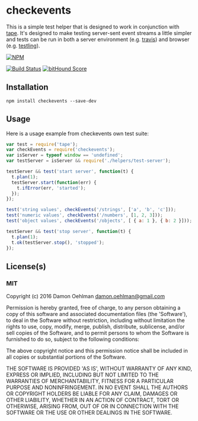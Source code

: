 
# checkevents

This is a simple test helper that is designed to work in conjunction with
[tape](https://github.com/substack/tape).  It's designed to make testing
server-sent event streams a little simpler and tests can be run in both
a server environment (e.g. [travis](https://travis-ci.org)) and browser
(e.g. [testling](https://ci.testling.com)).


[![NPM](https://nodei.co/npm/checkevents.png)](https://nodei.co/npm/checkevents/)

[![Build Status](https://api.travis-ci.org/DamonOehlman/checkevents.svg?branch=master)](https://travis-ci.org/DamonOehlman/checkevents) [![bitHound Score](https://www.bithound.io/github/DamonOehlman/checkevents/badges/score.svg)](https://www.bithound.io/github/DamonOehlman/checkevents) 

## Installation

```
npm install checkevents --save-dev
```

## Usage

Here is a usage example from checkevents own test suite:

```js
var test = require('tape');
var checkEvents = require('checkevents');
var isServer = typeof window == 'undefined';
var testServer = isServer && require('./helpers/test-server');

testServer && test('start server', function(t) {
  t.plan(1);
  testServer.start(function(err) {
    t.ifError(err, 'started');
  });
});

test('string values', checkEvents('/strings', ['a', 'b', 'c']));
test('numeric values', checkEvents('/numbers', [1, 2, 3]));
test('object values', checkEvents('/objects', [ { a: 1 }, { b: 2 }]));

testServer && test('stop server', function(t) {
  t.plan(1);
  t.ok(testServer.stop(), 'stopped');
});
```

## License(s)

### MIT

Copyright (c) 2016 Damon Oehlman <damon.oehlman@gmail.com>

Permission is hereby granted, free of charge, to any person obtaining
a copy of this software and associated documentation files (the
'Software'), to deal in the Software without restriction, including
without limitation the rights to use, copy, modify, merge, publish,
distribute, sublicense, and/or sell copies of the Software, and to
permit persons to whom the Software is furnished to do so, subject to
the following conditions:

The above copyright notice and this permission notice shall be
included in all copies or substantial portions of the Software.

THE SOFTWARE IS PROVIDED 'AS IS', WITHOUT WARRANTY OF ANY KIND,
EXPRESS OR IMPLIED, INCLUDING BUT NOT LIMITED TO THE WARRANTIES OF
MERCHANTABILITY, FITNESS FOR A PARTICULAR PURPOSE AND NONINFRINGEMENT.
IN NO EVENT SHALL THE AUTHORS OR COPYRIGHT HOLDERS BE LIABLE FOR ANY
CLAIM, DAMAGES OR OTHER LIABILITY, WHETHER IN AN ACTION OF CONTRACT,
TORT OR OTHERWISE, ARISING FROM, OUT OF OR IN CONNECTION WITH THE
SOFTWARE OR THE USE OR OTHER DEALINGS IN THE SOFTWARE.
